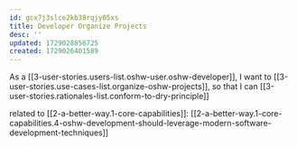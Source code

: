 ```yaml
---
id: gcx7j3slce2kb38rqjy05xs
title: Developer Organize Projects
desc: ''
updated: 1729028856725
created: 1729026401589
---
```


As a [[3-user-stories.users-list.oshw-user.oshw-developer]],
I want to [[3-user-stories.use-cases-list.organize-oshw-projects]],
so that I can [[3-user-stories.rationales-list.conform-to-dry-principle]]

related to [[2-a-better-way.1-core-capabilities]]: [[2-a-better-way.1-core-capabilities.4-oshw-development-should-leverage-modern-software-development-techniques]]